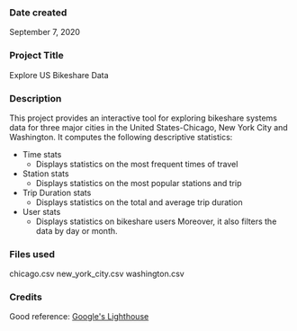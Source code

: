 ### Date created
September 7, 2020

### Project Title
Explore US Bikeshare Data

### Description
This project provides an interactive tool for exploring bikeshare
systems data for three major cities in the United States-Chicago,
New York City and Washington.  It computes the following descriptive
statistics:
* Time stats
  * Displays statistics on the most frequent times of travel
* Station stats
  * Displays statistics on the most popular stations and trip
* Trip Duration stats  
  * Displays statistics on the total and average trip duration
* User stats
  * Displays statistics on bikeshare users
Moreover, it also filters the data by day or month.       

### Files used
chicago.csv
new_york_city.csv
washington.csv

### Credits
Good reference:
[Google's Lighthouse](https://github.com/GoogleChrome/lighthouse)

